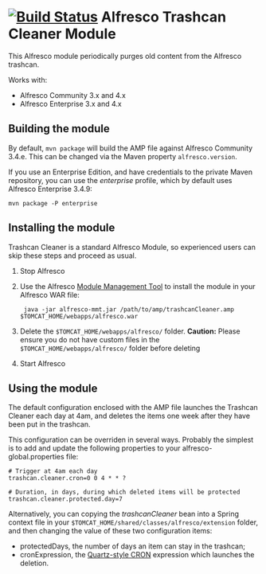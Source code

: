 [![Build Status](https://buildhive.cloudbees.com/job/atolcd/job/alfresco-trashcan-cleaner/badge/icon)](https://buildhive.cloudbees.com/job/atolcd/job/alfresco-trashcan-cleaner/)
Alfresco Trashcan Cleaner Module
================================

This Alfresco module periodically purges old content from the Alfresco trashcan.

Works with:  
 - Alfresco Community 3.x and 4.x
 - Alfresco Enterprise 3.x and 4.x

Building the module
-------------------
By default, `mvn package` will build the AMP file against Alfresco Community 3.4.e. This can be changed via the Maven property `alfresco.version`.

If you use an Enterprise Edition, and have credentials to the private Maven repository, you can use the *enterprise* profile, which by default uses Alfresco Enterprise 3.4.9:

    mvn package -P enterprise

Installing the module
---------------------
Trashcan Cleaner is a standard Alfresco Module, so experienced users can skip these steps and proceed as usual.

1. Stop Alfresco
2. Use the Alfresco [Module Management Tool](http://wiki.alfresco.com/wiki/Module_Management_Tool) to install the module in your Alfresco WAR file:

        java -jar alfresco-mmt.jar /path/to/amp/trashcanCleaner.amp $TOMCAT_HOME/webapps/alfresco.war
    
3. Delete the `$TOMCAT_HOME/webapps/alfresco/` folder.
**Caution:** Please ensure you do not have custom files in the `$TOMCAT_HOME/webapps/alfresco/` folder before deleting
4. Start Alfresco

Using the module
---------------------
The default configuration enclosed with the AMP file launches the Trashcan Cleaner each day at 4am, and deletes the items one week after they have been put in the trashcan.

This configuration can be overriden in several ways. Probably the simplest is to add and update the following properties to your alfresco-global.properties file:

```
# Trigger at 4am each day
trashcan.cleaner.cron=0 0 4 * * ?

# Duration, in days, during which deleted items will be protected
trashcan.cleaner.protected.day=7
```

Alternatively, you can copying the *trashcanCleaner* bean into a Spring context file in your `$TOMCAT_HOME/shared/classes/alfresco/extension` folder, and then changing the value of these two configuration items:

* protectedDays, the number of days an item can stay in the trashcan;
* cronExpression, the [Quartz-style CRON](http://wiki.alfresco.com/wiki/Scheduled_Actions#Cron_Explained) expression which launches the deletion.

